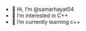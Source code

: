 - 👋 Hi, I’m @samarhayat04
- 👀 I’m interested in C++
- 🌱 I’m currently learning c++


<!---
samarhayat04/samarhayat04 is a ✨ special ✨ repository because its `README.md` (this file) appears on your GitHub profile.
You can click the Preview link to take a look at your changes.
--->
